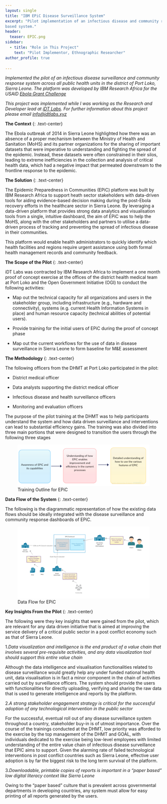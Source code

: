 ```yaml
---
layout: single
title: "IBM EPiC Disease Surveillance System"
excerpt: "Pilot implementation of an infectious disease and community response
based system."
header:
  teaser: EPIC.png
sidebar:
  - title: "Role in This Project"
    text: "Pilot Implementor, Ethnographic Researcher"
author_profile: true

---
```


*Implemented the pilot of an infectious disease surveillance and community 
response system across all public health units in the district of Port Loko, 
Sierra Leone. The platform was developed by IBM Research Africa for the USAID 
[Ebola Grant Challenge](http://www.ebolagrandchallenge.net/innovations-3/)*

*This project was implemented while I was working as the Research and Developer
 lead at [iDT Labs](https://idtlabs.xyz). For further information about this 
 project please email info@idtlabs.xyz*


**The Context**
{: .text-center}

The Ebola outbreak of 2014 in Sierra Leone highlighted how there was an absence
of a proper mechanism between the Ministry of Health and Sanitation (MoHS) and
its partner organizations for the sharing of important datasets that were 
imperative to understanding and fighting the spread of the epidemic. Instead, 
these datasets were often constrained in their silos, leading to extreme 
inefficiencies in the collection and analysis of critical health data, which 
had a negative impact that permeated downstream to the frontline response to 
the epidemic.

**The Solution**
{: .text-center}

The Epidemic Preparedness in Communities (EPiC) platform was built by IBM 
Research Africa to support heath sector stakeholders with data-driven tools for
aiding evidence-based decision making during the post-Ebola recovery efforts 
in the healthcare sector in Sierra Leone. By leveraging a data-driven platform 
that provides strong data analytics and visualisation tools from a single, 
intuitive dashboard, the aim of EPiC was to help the MoHS, along 
with the other stakeholders and partners to utilise a data-driven process of 
tracking and preventing the spread of infectious disease in their communities.

This platform would enable health administrators to quickly identify which 
health facilities and regions require urgent assistance using both formal 
health management records and community feedback. 

**The Scope of the Pilot**
{: .text-center}

iDT Labs was contracted by IBM Research Africa to implement a one month proof 
of concept exercise at the offices of the district health medical team at Port 
Loko and the Open Government Initiative (OGI) to conduct the following activities:

* Map out the technical capacity for all organizations and users in the 
stakeholder group, including infrastructure (e.g., hardware and connectivity),
systems (e.g. current Health Information Systems in place) and human resource 
capacity (technical abilities of potential users).

* Provide training for the initial users of EPiC during the proof of concept 
phase

* Map out the current workflows for the use of data in disease surveillance in 
Sierra Leone to form baseline for M&E assessment

**The Methodology**
{: .text-center}

The following officers from the DHMT at Port Loko participated in the pilot: 

* District medical officer

* Data analysts supporting the district medical officer

* Infectious disease and health surveillance officers

* Monitoring and evaluation officers

The purpose of the pilot training at the DHMT was to help participants 
understand the system and how data driven surveillance and interventions can 
lead to substantial efficiency gains. The training was also divided into 
three main portions that were designed to transition the users through the 
following three stages

<figure>
  <img src="/images/epictraining.png" alt="Training Structure for EPiC">
  <figcaption>Training Outline for EPiC</figcaption>
</figure>    

**Data Flow of the System**
{: .text-center}  

The following is the diagrammatic representation of how the existing data 
flows should be ideally integrated with the disease surveillance and community 
response dashboards of EPiC.

<figure>
  <img src="/images/epicdataflow.png" alt="Data Flow for EPiC">
  <figcaption>Data Flow for EPiC</figcaption>
</figure>    

**Key Insights From the Pilot**
{: .text-center}   

The following were they key insights that were gained from the pilot, which 
are relevant for any data driven initiative that is aimed at improving the 
service delivery of a critical public sector in a post conflict economy such
as that of Sierra Leone. 

1.*Data visualization and intelligence is the end product of a value chain
that involves several pre-requisite activities, and any data visualization tool
should support this entire value chain* 

Although the data intelligence and visualisation functionalities related to 
disease surveillance would greatly help any under funded national health unit, 
data visualisation is in fact a minor component in the chain of activities 
carried out by surveillance officers. The system should provide the users with 
functionalities for directly uploading, verifying and sharing the raw data that
is used to generate intelligence and reports by the platform. 

2.*A strong stakeholder engagement strategy is critical for the successful
adoption of any technological intervention in the public sector* 

For the successful, eventual roll out of any disease surveillance system 
throughout a country, stakeholder buy-in is of utmost importance. Over the 
course of the trainings conducted at the DHMT, low priority was afforded to the
exercise by the top management of the DHMT and GOAL, with individuals dedicated
to the exercise being low-level employees with limited understanding of the 
entire value chain of infectious disease surveillance that EPIC aims to support. 
Given the alarming rate of failed technological interventions in post conflict 
countries such as Sierra Leone, effective user adoption is by far the biggest 
risk to the long term survival of the platform.

3.*Downloadable, printable copies of reports is important in a “paper based” 
low digital literacy context like Sierra Leone*

Owing to the “paper based” culture that is prevalent across governmental 
departments in developing countries, any system must allow for easy printing 
of all reports generated by the users. 

